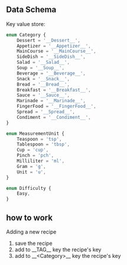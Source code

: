 ## Data Schema

Key value store:

```typescript
enum Category {
	Dessert = '__Dessert__',
	Appetizer = '__Appetizer__',
	MainCourse = '__MainCourse__',
	SideDish = '__SideDish__',
	Salad = '__Salad__',
	Soup = '__Soup__',
	Beverage = '__Beverage__',
	Snack = '__Snack__',
	Bread = '__Bread__',
	Breakfast = '__Breakfast__',
	Sauce = '__Sauce__',
	Marinade = '__Marinade__',
	FingerFood = '__FingerFood__',
	Spread = '__Spread__',
	Condiment = '__Condiment__',
}

enum MeasurementUnit {
	Teaspoon = 'tsp',
	Tablespoon = 'tbsp',
	Cup = 'cup',
	Pinch = 'pch',
	Milliliter = 'ml',
	Gram = 'g',
	Unit = 'u',
}

enum Difficulty {
	Easy,
}
```

## how to work

Adding a new recipe

1. save the recipe
1. add to \_\_TAG\_\_ key the recipe's key
1. add to \_\_\<Category\>\_\_ key the recipe's key
